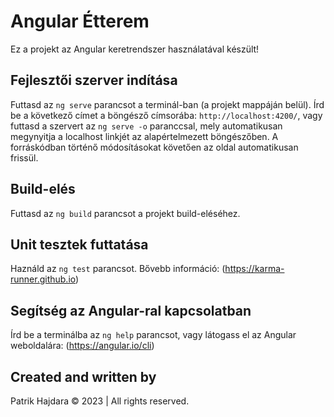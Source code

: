 # Angular Étterem

Ez a projekt az Angular keretrendszer használatával készült!

## Fejlesztői szerver indítása

Futtasd az `ng serve` parancsot a terminál-ban (a projekt mappáján belül). Írd be a következő címet a böngésző címsorába: `http://localhost:4200/`, vagy futtasd a szervert az `ng serve -o` paranccsal, mely automatikusan megynyitja a localhost linkjét az alapértelmezett böngészőben. A forráskódban történő módosításokat követően az oldal automatikusan frissül.

## Build-elés

Futtasd az `ng build` parancsot a projekt build-eléséhez.

## Unit tesztek futtatása

Haználd az `ng test` parancsot. Bővebb információ: (https://karma-runner.github.io)

## Segítség az Angular-ral kapcsolatban

Írd be a terminálba az `ng help` parancsot, vagy látogass el az Angular weboldalára: (https://angular.io/cli)

## Created and written by

Patrik Hajdara
&copy; 2023 | All rights reserved.